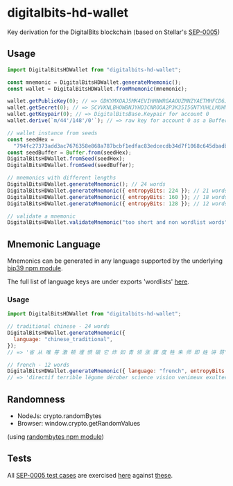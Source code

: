 # digitalbits-hd-wallet

Key derivation for the DigitalBits blockchain (based on Stellar's [SEP-0005](https://github.com/stellar/stellar-protocol/blob/master/ecosystem/sep-0005.md))

## Usage

```js
import DigitalBitsHDWallet from "digitalbits-hd-wallet";

const mnemonic = DigitalBitsHDWallet.generateMnemonic();
const wallet = DigitalBitsHDWallet.fromMnemonic(mnemonic);

wallet.getPublicKey(0); // => GDKYMXOAJ5MK4EVIHHNWRGAAOUZMNZYAETMHFCD6JCVBPZ77TUAZFPKT
wallet.getSecret(0); // => SCVVKNLBHOWBNJYHD3CNROOA2P3K35I5GNTYUHLLMUHMHWQYNEI7LVED
wallet.getKeypair(0); // => DigitalBitsBase.Keypair for account 0
wallet.derive(`m/44'/148'/0'`); // => raw key for account 0 as a Buffer

// wallet instance from seeds
const seedHex =
  "794fc27373add3ac7676358e868a787bcbf1edfac83edcecdb34d7f1068c645dbadba563f3f3a4287d273ac4f052d2fc650ba953e7af1a016d7b91f4d273378f";
const seedBuffer = Buffer.from(seedHex);
DigitalBitsHDWallet.fromSeed(seedHex);
DigitalBitsHDWallet.fromSeed(seedBuffer);

// mnemonics with different lengths
DigitalBitsHDWallet.generateMnemonic(); // 24 words
DigitalBitsHDWallet.generateMnemonic({ entropyBits: 224 }); // 21 words
DigitalBitsHDWallet.generateMnemonic({ entropyBits: 160 }); // 18 words
DigitalBitsHDWallet.generateMnemonic({ entropyBits: 128 }); // 12 words

// validate a mnemonic
DigitalBitsHDWallet.validateMnemonic("too short and non wordlist words"); // false
```

## Mnemonic Language

Mnemonics can be generated in any language supported by the underlying [bip39 npm module](https://github.com/bitcoinjs/bip39).

The full list of language keys are under exports 'wordlists' [here](https://github.com/bitcoinjs/bip39/blob/master/index.js).

### Usage

```js
import DigitalBitsHDWallet from "digitalbits-hd-wallet";

// traditional chinese - 24 words
DigitalBitsHDWallet.generateMnemonic({
  language: "chinese_traditional",
});
// => '省 从 唯 芽 激 顿 埋 愤 碳 它 炸 如 青 领 涨 骤 度 牲 朱 师 即 姓 讲 蒋'

// french - 12 words
DigitalBitsHDWallet.generateMnemonic({ language: "french", entropyBits: 128 });
// => 'directif terrible légume dérober science vision venimeux exulter abrasif vague mutuel innocent'
```

## Randomness

- NodeJs: crypto.randomBytes
- Browser: window.crypto.getRandomValues

(using [randombytes npm module](https://github.com/crypto-browserify/randombytes))

## Tests

All [SEP-0005 test cases](https://github.com/stellar/stellar-protocol/blob/master/ecosystem/sep-0005.md#test-cases) are exercised [here](https://github.com/bajetech/digitalbits-hd-wallet/blob/main/test/sep0005.js) against [these](https://github.com/bajetech/digitalbits-hd-wallet/tree/main/test/data).
